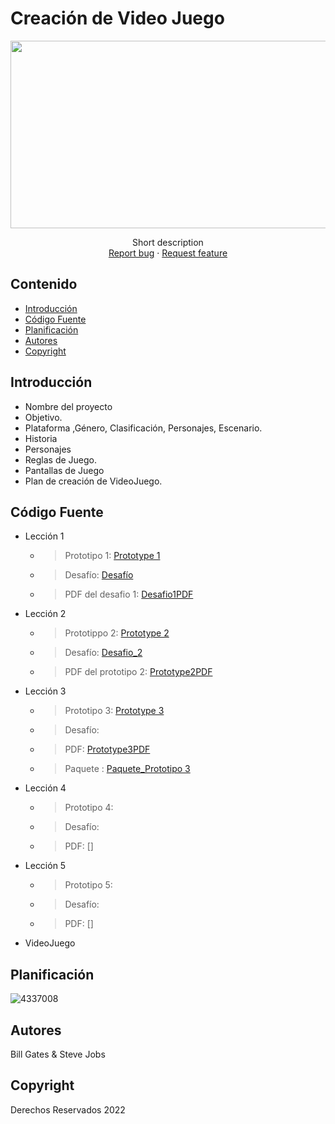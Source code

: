 # Creación de Video Juego
<p align="center">
    <img src="https://user-images.githubusercontent.com/8560750/195950148-0c0df38e-5f96-45ae-87c3-6922738c612d.jpg" alt="Logo" width=1200 height=300>

  <p align="center">
    Short description
    <br>
    <a href="https://reponame/issues/new?template=bug.md">Report bug</a>
    ·
    <a href="https://reponame/issues/new?template=feature.md&labels=feature">Request feature</a>
  </p>
</p>


## Contenido

- [Introducción](#introducción)
- [Código Fuente](#código-fuente)
- [Planificación](#planificación)
- [Autores](#autores)
- [Copyright](#copyright)


## Introducción

- Nombre del proyecto
- Objetivo.
- Plataforma ,Género, Clasificación, Personajes, Escenario.
- Historia
- Personajes
- Reglas de Juego.
- Pantallas de Juego
- Plan de creación de VideoJuego.

## Código Fuente

* Lección 1
  * > Prototipo 1: [Prototype 1](https://github.com/CreacionDeVideojuegosssGIDS4102/Prototype_1.git)
  * > Desafío: [Desafío](https://github.com/CreacionDeVideojuegosssGIDS4102/Desafio_1.git)
  * > PDF del desafio 1: [Desafio1PDF](https://drive.google.com/file/d/1VN4ev4WwhECD3mDEbPdYf_-nQ5CwtE2T/view?usp=drive_link)
* Lección 2
  * > Prototippo 2: [Prototype 2](https://github.com/CreacionDeVideojuegosssGIDS4102/Prototype_2.git)
  * > Desafío:  [Desafio_2](https://github.com/CreacionDeVideojuegosssGIDS4102/Desafio_2.git)
  * > PDF del prototipo 2: [Prototype2PDF](https://drive.google.com/file/d/1uYa14oheE-G13GayaQj-ISNlIG_8N6Bz/view?usp=drive_link)
* Lección 3
  * > Prototipo 3: [Prototype 3](https://github.com/CreacionDeVideojuegosssGIDS4102/Prototype_3.git)
  * > Desafío: 
  * > PDF: [Prototype3PDF](https://drive.google.com/file/d/1UsOLLT-U0MQ1fJzgVYCMDNegxwv74lR-/view?usp=drive_link)
  * > Paquete : [Paquete_Prototipo 3](https://github.com/CreacionDeVideojuegosssGIDS4102/Prototype_3/blob/main/Prototype3.unitypackage)
* Lección 4
  * > Prototipo 4:
  * > Desafío: 
  * > PDF: []
* Lección 5
  * > Prototipo 5:
  * > Desafío: 
  * > PDF: []
* VideoJuego

## Planificación

![4337008](https://user-images.githubusercontent.com/8560750/195951617-083a7e4d-323d-47b5-8e5e-529ded31bc06.jpg)

## Autores
Bill Gates & Steve Jobs

## Copyright
Derechos Reservados 2022
